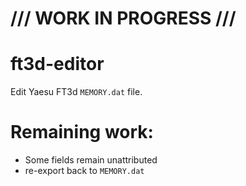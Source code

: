 # /// WORK IN PROGRESS ///

# ft3d-editor
Edit Yaesu FT3d `MEMORY.dat` file.


# Remaining work:
- Some fields remain unattributed
- re-export back to `MEMORY.dat`
